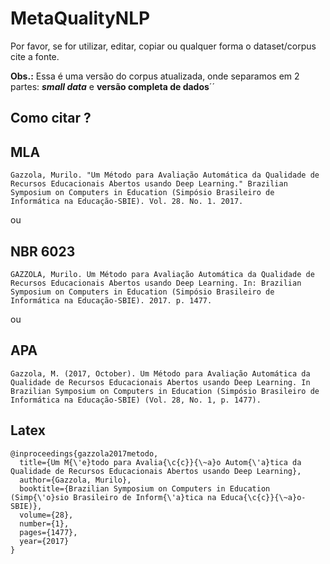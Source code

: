 # MetaQualityNLP
Por favor, se for utilizar, editar, copiar ou qualquer forma o dataset/corpus cite a fonte.

**Obs.:** Essa é uma versão do corpus atualizada, onde separamos em 2 partes: _**small data**_ e **versão completa de dados**´´


## Como citar ?

## MLA
```
Gazzola, Murilo. "Um Método para Avaliação Automática da Qualidade de Recursos Educacionais Abertos usando Deep Learning." Brazilian Symposium on Computers in Education (Simpósio Brasileiro de Informática na Educação-SBIE). Vol. 28. No. 1. 2017.
```
ou

## NBR 6023
```
GAZZOLA, Murilo. Um Método para Avaliação Automática da Qualidade de Recursos Educacionais Abertos usando Deep Learning. In: Brazilian Symposium on Computers in Education (Simpósio Brasileiro de Informática na Educação-SBIE). 2017. p. 1477.
```
ou

## APA
```
Gazzola, M. (2017, October). Um Método para Avaliação Automática da Qualidade de Recursos Educacionais Abertos usando Deep Learning. In Brazilian Symposium on Computers in Education (Simpósio Brasileiro de Informática na Educação-SBIE) (Vol. 28, No. 1, p. 1477).
```

## Latex
```
@inproceedings{gazzola2017metodo,
  title={Um M{\'e}todo para Avalia{\c{c}}{\~a}o Autom{\'a}tica da Qualidade de Recursos Educacionais Abertos usando Deep Learning},
  author={Gazzola, Murilo},
  booktitle={Brazilian Symposium on Computers in Education (Simp{\'o}sio Brasileiro de Inform{\'a}tica na Educa{\c{c}}{\~a}o-SBIE)},
  volume={28},
  number={1},
  pages={1477},
  year={2017}
}
```
